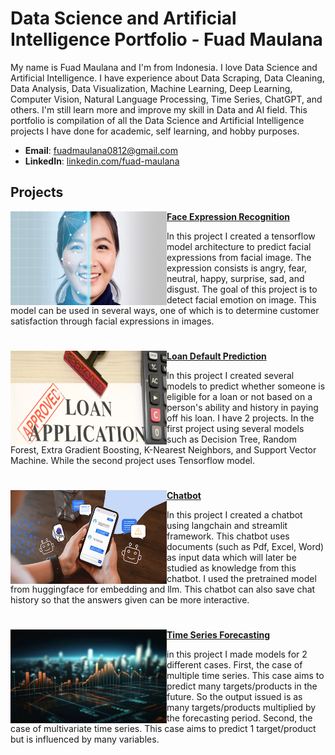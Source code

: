 # Data Science and Artificial Intelligence Portfolio - Fuad Maulana
My name is Fuad Maulana and I'm from Indonesia. I love Data Science and Artificial Intelligence. I have experience about Data Scraping, Data Cleaning, Data Analysis, Data Visualization, Machine Learning, Deep Learning, Computer Vision, Natural Language Processing, Time Series, ChatGPT, and others. I'm still learn more and improve my skill in Data and AI field. This portfolio is compilation of all the Data Science and Artificial Intelligence projects I have done for academic, self learning, and hobby purposes.
- **Email**: [fuadmaulana0812@gmail.com](fuadmaulana0812@gmail.com)
- **LinkedIn**: [linkedin.com/fuad-maulana](https://www.linkedin.com/in/fuad-maulana)

## Projects

<img align="left" width="250" height="150" src="https://github.com/fuadmaulana0812/MyPortfolio/blob/8443dade17e7885edab399970c23831891004275/Images/face-expression-recognition.jpg"> **[Face Expression Recognition](https://github.com/fuadmaulana0812/MyPortfolio/tree/76f76037f0ae0559fab32f388c9d254f3f78fc33/Projects/Face%20Expression%20Recognition)**

In this project I created a tensorflow model architecture to predict facial expressions from facial image. The expression consists is angry, fear, neutral, happy, surprise, sad, and disgust. The goal of this project is to detect facial emotion on image. This model can be used in several ways, one of which is to determine customer satisfaction through facial expressions in images.

#

<img align="left" width="250" height="150" src="https://github.com/fuadmaulana0812/MyPortfolio/blob/687c64c91eb81bef18d246a9e8135e2eccfd768c/Images/credit_loan.jpg"> **[Loan Default Prediction](https://github.com/fuadmaulana0812/MyPortfolio/tree/bdda3a20ef020c2b22260c6ebdffbda3bebb8697/Projects/Loan%20Default%20Prediction)**

In this project I created several models to predict whether someone is eligible for a loan or not based on a person's ability and history in paying off his loan. I have 2 projects. In the first project using several models such as Decision Tree, Random Forest, Extra Gradient Boosting, K-Nearest Neighbors, and Support Vector Machine. While the second project uses Tensorflow model.

#

<img align="left" width="250" height="150" src="https://github.com/fuadmaulana0812/MyPortfolio/blob/b3b5e6335c6da9e4c880c30f06c2f9f607888fea/Images/chatbot.png"> **[Chatbot](https://github.com/fuadmaulana0812/MyPortfolio/tree/840e04a312ad97405dfea1cb326b7349de5e743d/Projects/Chatbot)**

In this project I created a chatbot using langchain and streamlit framework. This chatbot uses documents (such as Pdf, Excel, Word) as input data which will later be studied as knowledge from this chatbot. I used the pretrained model from huggingface for embedding and llm. This chatbot can also save chat history so that the answers given can be more interactive.

# 

<img align="left" width="250" height="150" src="https://github.com/fuadmaulana0812/MyPortfolio/blob/cac408f3bb3f7eb389aa7b77215cace2905f199b/Images/forecasting.png"> **[Time Series Forecasting](https://github.com/fuadmaulana0812/MyPortfolio/tree/840e04a312ad97405dfea1cb326b7349de5e743d/Projects/Time%20Series%20Forecasting)**

in this project I made models for 2 different cases. First, the case of multiple time series. This case aims to predict many targets/products in the future. So the output issued is as many targets/products multiplied by the forecasting period. Second, the case of multivariate time series. This case aims to predict 1 target/product but is influenced by many variables.

#